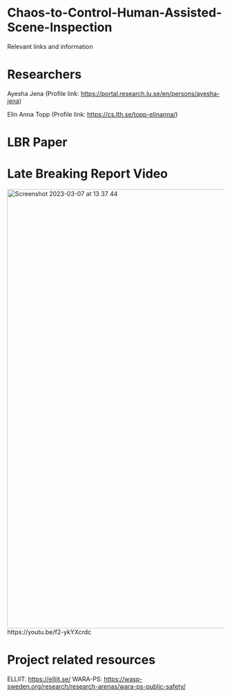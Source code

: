 # Chaos-to-Control-Human-Assisted-Scene-Inspection
Relevant links and information 

# Researchers 
Ayesha Jena (Profile link: https://portal.research.lu.se/en/persons/ayesha-jena) 

Elin Anna Topp (Profile link: https://cs.lth.se/topp-elinanna/)

# LBR Paper

# Late Breaking Report Video

<img width="1017" alt="Screenshot 2023-03-07 at 13 37 44" src="https://user-images.githubusercontent.com/73538802/223436591-e44b3184-4618-4365-a326-a158513d395b.png">
https://youtu.be/f2-ykYXcrdc

# Project related resources
ELLIIT: https://elliit.se/ 
WARA-PS: https://wasp-sweden.org/research/research-arenas/wara-ps-public-safety/

